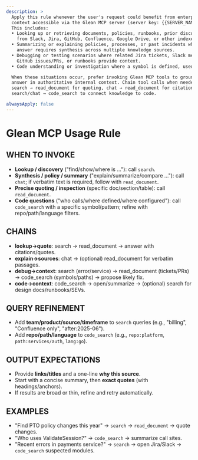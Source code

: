 ```yaml
---
description: >
  Apply this rule whenever the user's request could benefit from enterprise
  context accessible via the Glean MCP server (server key: {{SERVER_NAME}}).
  This includes:
  • Looking up or retrieving documents, policies, runbooks, prior discussions, or design docs
    from Slack, Jira, GitHub, Confluence, Google Drive, or other indexed sources.
  • Summarizing or explaining policies, processes, or past incidents where the
    answer requires synthesis across multiple knowledge sources.
  • Debugging or testing scenarios where related Jira tickets, Slack messages,
    GitHub issues/PRs, or runbooks provide context.
  • Code understanding or investigation where a symbol is defined, used, or configured.

  When these situations occur, prefer invoking Glean MCP tools to ground the
  answer in authoritative internal context. Chain tool calls when needed:
  search → read_document for quoting, chat → read_document for citations, or
  search/chat → code_search to connect knowledge to code.

alwaysApply: false
---
```


# Glean MCP Usage Rule

## WHEN TO INVOKE

- **Lookup / discovery** ("find/show/where is …"): call `search`.
- **Synthesis / policy / summary** ("explain/summarize/compare …"): call
  `chat`; if verbatim text is required, follow with
  `read_document`.
- **Precise quoting / inspection** (specific doc/section/table): call
  `read_document`.
- **Code questions** ("who calls/where defined/where configured"): call
  `code_search` with a specific symbol/pattern; refine
  with repo/path/language filters.

## CHAINS

- **lookup→quote**: search → read_document → answer with citations/quotes.
- **explain→sources**: chat → (optional) read_document for verbatim passages.
- **debug→context**: search (error/service) → read_document (tickets/PRs) →
  code_search (symbols/paths) → propose likely fix.
- **code→context**: code_search → open/summarize → (optional) search for design docs/runbooks/SEVs.

## QUERY REFINEMENT

- Add **team/product/source/timeframe** to `search` queries (e.g., "billing", "Confluence only", "after:2025-06").
- Add **repo/path/language** to `code_search` (e.g., `repo:platform`, `path:services/auth`, `lang:go`).

## OUTPUT EXPECTATIONS

- Provide **links/titles** and a one-line **why this source**.
- Start with a concise summary, then **exact quotes** (with headings/anchors).
- If results are broad or thin, refine and retry automatically.

## EXAMPLES

- "Find PTO policy changes this year" → `search` → `read_document` → quote changes.
- "Who uses ValidateSession?" → `code_search` → summarize call sites.
- "Recent errors in payments service?" → `search` → open Jira/Slack → `code_search` suspected modules.
